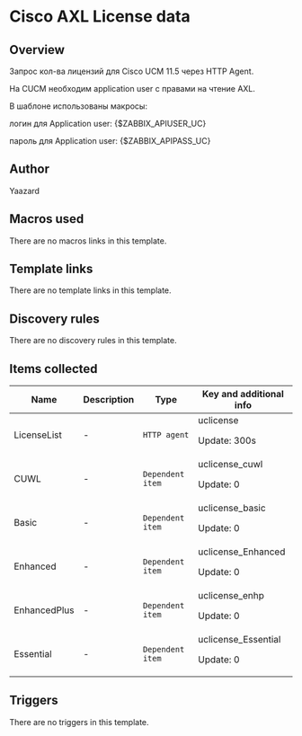 # Cisco AXL License data

## Overview

Запрос кол-ва лицензий для Cisco UCM 11.5 через HTTP Agent.


 


На CUCM необходим application user с правами на чтение AXL.


В шаблоне использованы макросы:


логин для Application user: {$ZABBIX\_APIUSER\_UC}


пароль для Application user: {$ZABBIX\_APIPASS\_UC}


 


 


 



## Author

Yaazard

## Macros used

There are no macros links in this template.

## Template links

There are no template links in this template.

## Discovery rules

There are no discovery rules in this template.

## Items collected

|Name|Description|Type|Key and additional info|
|----|-----------|----|----|
|LicenseList|<p>-</p>|`HTTP agent`|uclicense<p>Update: 300s</p>|
|CUWL|<p>-</p>|`Dependent item`|uclicense_cuwl<p>Update: 0</p>|
|Basic|<p>-</p>|`Dependent item`|uclicense_basic<p>Update: 0</p>|
|Enhanced|<p>-</p>|`Dependent item`|uclicense_Enhanced<p>Update: 0</p>|
|EnhancedPlus|<p>-</p>|`Dependent item`|uclicense_enhp<p>Update: 0</p>|
|Essential|<p>-</p>|`Dependent item`|uclicense_Essential<p>Update: 0</p>|


## Triggers

There are no triggers in this template.

